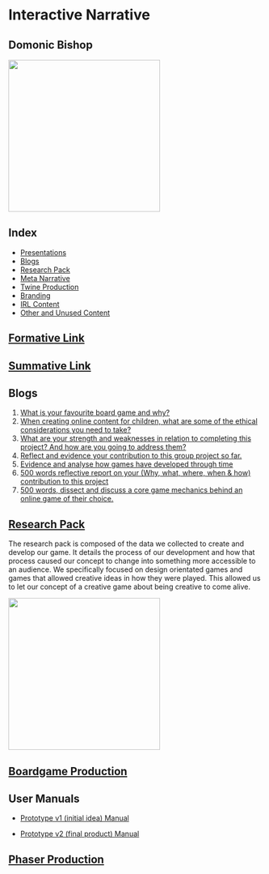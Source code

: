 # Interactive Narrative

## Domonic Bishop

<img src="https://i.imgur.com/IHBFNt7.png" width="300">

## Index
- [Presentations](#formative-link)
- [Blogs](#blogs)
- [Research Pack](#research-pack)
- [Meta Narrative](#meta-narrative)
- [Twine Production](#twine-production)
- [Branding](#branding)
- [IRL Content](#irl-content)
- [Other and Unused Content](#other-and-unused-content)



## [Formative Link](https://drive.google.com/open?id=19IfPvb-LPOdwrjAaCOnlHkbHE7v8pZ5FZW3ZMMakXxw)

## [Summative Link](https://drive.google.com/open?id=1EFtRTpbFCiyez8EGZthJpW2OJUIwZHKu7dOhOXx73Ys)


## Blogs
1. [What is your favourite board game and why?](https://medium.com/@domonic_bishop/what-are-some-of-the-fundamental-elements-that-are-required-to-develop-a-interactive-narrative-and-b1613b970d4f)
2. [When creating online content for children, what are some of the ethical considerations you need to take?](https://medium.com/@domonic_bishop/research-evidence-and-explain-case-studies-of-how-storytelling-has-been-instrumental-in-the-d45c5f94cd35)
3. [What are your strength and weaknesses in relation to completing this project? And how are you going to address them?](https://medium.com/@domonic_bishop/what-are-your-strength-and-weaknesses-in-relation-to-completing-this-project-9a2427f0ac59)
4. [Reflect and evidence your contribution to this group project so far.](https://medium.com/@domonic_bishop/pair-up-with-another-person-not-your-team-mate-and-give-each-other-feedback-on-your-peer-learning-51f90da7ade3)
5. [Evidence and analyse how games have developed through time](https://medium.com/@domonic_bishop/reflect-and-evidence-your-contribution-to-this-group-project-so-far-why-what-where-when-how-81f252c08386)
6. [500 words reflective report on your (Why, what, where, when & how) contribution to this project](https://medium.com/@domonic_bishop/if-you-could-be-the-character-in-your-own-fictional-story-69245f66cdef)
7. [500 words, dissect and discuss a core game mechanics behind an online game of their choice.](https://medium.com/@domonic_bishop/interactive-narratives-reflective-report-3fb759397d2f)

## [Research Pack](https://drive.google.com/open?id=1xQiWhsqRuTuW6EQCn_P7gAJF-IgFCmxORhsWwZUpTiI)

The research pack is composed of the data we collected to create and develop our game. It details the process of our development and how that process caused our concept to change into something more accessible to an audience. We specifically focused on design orientated games and games that allowed creative ideas in how they were played. This allowed us to let our concept of a creative game about being creative to come alive.

<img src="https://i.imgur.com/yGiQ45K.png" width="300">

## [Boardgame Production](https://drive.google.com/drive/folders/1uguvQgUp174xod0UFSq02qg2Zh_-GV6y?usp=sharing)

## User Manuals

- [Prototype v1 (initial idea) Manual](https://drive.google.com/file/d/1N3AltyInELrP6nsAI-3GDnVvXmG4x9sX/view?usp=sharing)

- [Prototype v2 (final product) Manual](https://drive.google.com/file/d/1sI2xT9iBEhbQd659quYU0bSYiuNsdRT6/view?usp=sharing)

## [Phaser Production](https://dombishop.github.io/I-N-Game/)
